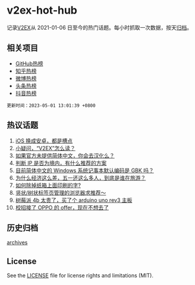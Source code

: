 # v2ex-hot-hub

 记录[V2EX](https://www.v2ex.com/)从 2021-01-06 日至今的热门话题。每小时抓取一次数据，按天[归档](archives)。
 
 ## 相关项目

- [GitHub热榜](https://github.com/it985/github-hot-hub)
- [知乎热榜](https://github.com/it985/zhihu-hot-hub)
- [微博热榜](https://github.com/it985/weibo-hot-hub)
- [头条热榜](https://github.com/it985/toutiao-hot-hub)
- [抖音热榜](https://github.com/it985/douyin-hot-hub)


 `更新时间：2023-05-01 13:01:39 +0800`

## 热议话题

1. [iOS 换成安卓，都是槽点](https://www.v2ex.com/t/936581)
1. [小疑问，“V2EX”怎么读？](https://www.v2ex.com/t/936639)
1. [如果官方未提供简体中文，你会去汉化么？](https://www.v2ex.com/t/936580)
1. [判断 IP 是否为境内，有什么推荐的方案](https://www.v2ex.com/t/936578)
1. [目前简体中文的 Windows 系统记事本默认编码是 GBK 吗？](https://www.v2ex.com/t/936616)
1. [为什么经济这么差，五一还这么多人，到底是谁在旅游？](https://www.v2ex.com/t/936570)
1. [如何除掉纸箱上面印刷的字?](https://www.v2ex.com/t/936585)
1. [竖状/树状标签页管理的浏览器求推荐～](https://www.v2ex.com/t/936658)
1. [树莓派 4b 太贵了，买了个 arduino uno rev3 主板](https://www.v2ex.com/t/936614)
1. [校招接了 OPPO 的 offer，现在不想去了](https://www.v2ex.com/t/936672)

## 历史归档

[archives](archives)

## License

See the [LICENSE](LICENSE) file for license rights and limitations (MIT).
